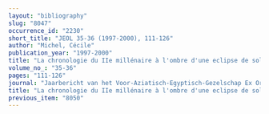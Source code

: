 ```yaml
---
layout: "bibliography"
slug: "8047"
occurrence_id: "2230"
short_title: "JEOL 35-36 (1997-2000), 111-126"
author: "Michel, Cécile"
publication_year: "1997-2000"
title: "La chronologie du IIe millénaire à l'ombre d'une eclipse de soleil"
volume_no_: "35-36"
pages: "111-126"
journal: "Jaarbericht van het Voor-Aziatisch-Egyptisch-Gezelschap Ex Oriente Lux"
title: "La chronologie du IIe millénaire à l'ombre d'une eclipse de soleil"
previous_item: "8050"
---
```

